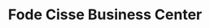 ---
title: "Fode Cisse Business Center"
url: /zwedru/fode-cisse-business-center/
shop: Supermarkt
---
